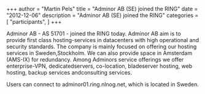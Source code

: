 +++
author = "Martin Pels"
title = "Adminor AB (SE) joined the RING"
date = "2012-12-06"
description = "Adminor AB (SE) joined the RING"
categories = [
    "participants",
]
+++

Adminor AB - AS 51701 - joined the RING today. Adminor AB aim is to provide first class hosting-services in datacenters with high operational and security standards. The company is mainly focused on offering our hosting services in Sweden,Stockholm. We can also provide space in Amsterdam (AMS-IX) for redundancy. Among Adminors service offerings we offer enterprise-VPN, dedicatedservers, co-location, bladeserver hosting, web hosting, backup services andconsulting services.

Users can connect to adminor01.ring.nlnog.net, which is located in Sweden.

